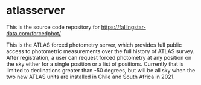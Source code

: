 # atlasserver

This is the source code repository for https://fallingstar-data.com/forcedphot/

This is the ATLAS forced photometry server, which provides full public
access to photometric measurements over the full history of ATLAS
survey. After registration, a user can request forced photometry at
any position on the sky either for a single position or a list of positions.
Currently that is limited to declinations greater than -50 degrees, but will be
all sky when the two new ATLAS units are installed in Chile and South Africa in 2021.
